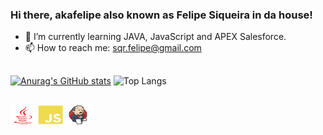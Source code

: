 ### Hi there, akafelipe also known as Felipe Siqueira in da house!

- 🌱 I’m currently learning JAVA, JavaScript and APEX Salesforce.
- 📫 How to reach me: sqr.felipe@gmail.com

##

[![Anurag's GitHub stats](https://github-readme-stats.vercel.app/api?username=akafelipe)](https://github.com/akafelipe/github-readme-stats)
![Top Langs](https://github-readme-stats.vercel.app/api/top-langs/?username=akafelipe&layout=compact)


<div style="display: inline_block"><br>
  <img align="center" alt="Rafa-Js" height="30" width="40" src="https://raw.githubusercontent.com/devicons/devicon/master/icons/java/java-plain.svg">
  <img align="center" alt="Rafa-Js" height="30" width="40" src="https://raw.githubusercontent.com/devicons/devicon/master/icons/javascript/javascript-plain.svg">
  <img align="center" alt="Rafa-CSS" height="30" width="40" src="https://raw.githubusercontent.com/devicons/devicon/master/icons/jenkins/jenkins-original.svg">
</div>

